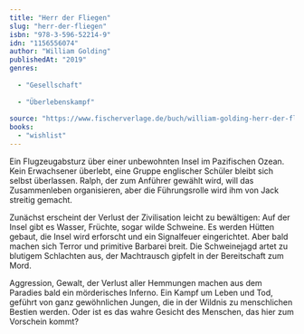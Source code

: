 ```yaml
---
title: "Herr der Fliegen"
slug: "herr-der-fliegen"
isbn: "978-3-596-52214-9"
idn: "1156556074"
author: "William Golding"
publishedAt: "2019"
genres:
  
  - "Gesellschaft"
    
  - "Überlebenskampf"
    
source: "https://www.fischerverlage.de/buch/william-golding-herr-der-fliegen-9783596906673"
books: 
  - "wishlist"
---
```

Ein Flugzeugabsturz über einer unbewohnten Insel im Pazifischen Ozean. Kein 
Erwachsener überlebt, eine Gruppe englischer Schüler bleibt sich selbst 
überlassen. Ralph, der zum Anführer gewählt wird, will das Zusammenleben 
organisieren, aber die Führungsrolle wird ihm von Jack streitig gemacht.

Zunächst erscheint der Verlust der Zivilisation leicht zu bewältigen: Auf der 
Insel gibt es Wasser, Früchte, sogar wilde Schweine. Es werden Hütten gebaut, 
die Insel wird erforscht und ein Signalfeuer eingerichtet. Aber bald machen 
sich Terror und primitive Barbarei breit. Die Schweinejagd artet zu blutigem 
Schlachten aus, der Machtrausch gipfelt in der Bereitschaft zum Mord.

Aggression, Gewalt, der Verlust aller Hemmungen machen aus dem Paradies bald 
ein mörderisches Inferno. Ein Kampf um Leben und Tod, geführt von ganz 
gewöhnlichen Jungen, die in der Wildnis zu menschlichen Bestien werden. Oder 
ist es das wahre Gesicht des Menschen, das hier zum Vorschein kommt?